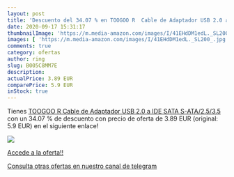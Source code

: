 ```yaml
---
layout: post
title: 'Descuento del 34.07 % en TOOGOO R  Cable de Adaptador USB 2.0 a I'
date: 2020-09-17 15:31:17
thumbnailImage: 'https://m.media-amazon.com/images/I/41EHdDM1edL._SL200_.jpg'
images: [ 'https://m.media-amazon.com/images/I/41EHdDM1edL._SL200_.jpg' ]
comments: true
category: ofertas
author: ring
slug: B005C8MM7E
description:
actualPrice: 3.89 EUR
comparePrice: 5.9 EUR
inStock: true
---
```


Tienes [TOOGOO R  Cable de Adaptador USB 2.0 a IDE SATA S-ATA/2.5/3.5](https://www.amazon.com/dp/B005C8MM7E/?tag=redken08-20) con un 34.07 % de descuento con precio de oferta de 3.89 EUR (original: 5.9 EUR) en el siguiente enlace!

[![](https://m.media-amazon.com/images/I/41EHdDM1edL._SL200_.jpg)](https://www.amazon.com/dp/B005C8MM7E/?tag=redken08-20)

[Accede a la oferta!!](https://www.amazon.com/dp/B005C8MM7E/?tag=redken08-20)

[Consulta otras ofertas en nuestro canal de telegram](https://t.me/s/ofertas25)
